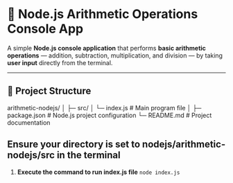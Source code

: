 # 🧮 Node.js Arithmetic Operations Console App

A simple **Node.js console application** that performs **basic arithmetic operations** — addition, subtraction, multiplication, and division — by taking **user input** directly from the terminal.

---

## 📁 Project Structure

arithmetic-nodejs/
│
├─ src/
│ └─ index.js # Main program file
│
├─ package.json # Node.js project configuration
└─ README.md # Project documentation

## Ensure your directory is set to nodejs/arithmetic-nodejs/src in the terminal

1. **Execute the command to run index.js file**
```node index.js```